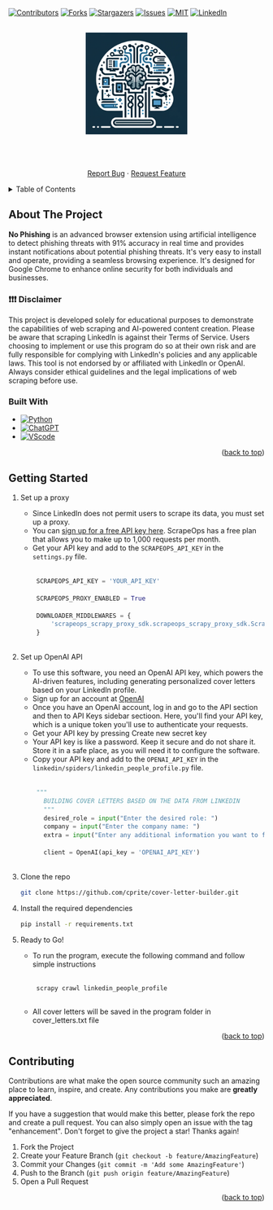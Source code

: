 <!-- Improved compatibility of back to top link: See: https://github.com/othneildrew/Best-README-Template/pull/73 -->
<a name="readme-top"></a>

[![Contributors][contributors-shield]][contributors-url]
[![Forks][forks-shield]][forks-url]
[![Stargazers][stars-shield]][stars-url]
[![Issues][issues-shield]][issues-url]
[![MIT][license-shield]][license-url]
[![LinkedIn][linkedin-shield]][linkedin-url]

<!-- PROJECT LOGO -->
<br />
<div align="center">
  <a href="https://github.com/othneildrew/Best-README-Template">
    <img src="images/logo.png" alt="Logo" width="200" height="200">
  </a>

  <p align="center">
    <br />
    <br />
    <br />
    <a href="https://github.com/cprite/cover-letter-builder/issues">Report Bug</a>
    ·
    <a href="https://github.com/cprite/over-letter-builder/issues">Request Feature</a>
  </p>
</div>


<!-- TABLE OF CONTENTS -->
<details>
  <summary>Table of Contents</summary>
  <ol>
    <li>
      <a href="#about-the-project">About The Project</a>
      <ul>
        <li><a href="#disclaimer">❗ Disclaimer ❗</a></li>
        <li><a href="#built-with">Built With</a></li>
      </ul>
    </li>
    <li>
      <a href="#getting-started">Getting Started</a>
    </li>
    <li><a href="#contributing">Contributing</a></li>
  </ol>
</details>

<!-- ABOUT THE PROJECT -->
## About The Project

**No Phishing** is an advanced browser extension using artificial intelligence to detect phishing threats with 91% accuracy in real time and provides instant notifications about potential phishing threats. It's very easy to install and operate, providing a seamless browsing experience. It's designed for Google Chrome to enhance online security for both individuals and businesses.

### ❗❗❗ Disclaimer
This project is developed solely for educational purposes to demonstrate the capabilities of web scraping and AI-powered content creation. Please be aware that scraping LinkedIn is against their Terms of Service. Users choosing to implement or use this program do so at their own risk and are fully responsible for complying with LinkedIn's policies and any applicable laws. This tool is not endorsed by or affiliated with LinkedIn or OpenAI. Always consider ethical guidelines and the legal implications of web scraping before use.

### Built With

* [![Python](https://img.shields.io/badge/Python-FFD43B?style=for-the-badge&logo=python&logoColor=blue)](https://www.python.org)
* [![ChatGPT](	https://img.shields.io/badge/ChatGPT-74aa9c?style=for-the-badge&logo=openai&logoColor=white)](https://openai.com/product)
* [![VScode](https://img.shields.io/badge/VSCode-0078D4?style=for-the-badge&logo=visual%20studio%20code&logoColor=white)](https://code.visualstudio.com/)

<p align="right">(<a href="#readme-top">back to top</a>)</p>


<!-- GETTING STARTED -->
## Getting Started

1. Set up a proxy
   - Since LinkedIn does not permit users to scrape its data, you must set up a proxy.
   - You can [sign up for a free API key here](https://scrapeops.io/app/register/main). ScrapeOps has a free plan that allows you to make up to 1,000 requests per month.
   - Get your API key and add to the `SCRAPEOPS_API_KEY` in the ``settings.py`` file.
     ```python

      SCRAPEOPS_API_KEY = 'YOUR_API_KEY'
      
      SCRAPEOPS_PROXY_ENABLED = True
      
      DOWNLOADER_MIDDLEWARES = {
          'scrapeops_scrapy_proxy_sdk.scrapeops_scrapy_proxy_sdk.ScrapeOpsScrapyProxySdk': 725,
      }
      
      ```
     
3. Set up OpenAI API
   - To use this software, you need an OpenAI API key, which powers the AI-driven features, including generating personalized cover letters based on your LinkedIn profile.
   - Sign up for an account at [OpenAI](https://openai.com/)
   - Once you have an OpenAI account, log in and go to the API section and then to API Keys sidebar sectioon. Here, you'll find your API key, which is a unique token you'll use to authenticate your requests. 
   - Get your API key by pressing Create new secret key
   - Your API key is like a password. Keep it secure and do not share it. Store it in a safe place, as you will need it to configure the software.
   - Copy your API key and add to the `OPENAI_API_KEY` in the ``linkedin/spiders/linkedin_people_profile.py`` file.
     ```python

      """
        BUILDING COVER LETTERS BASED ON THE DATA FROM LINKEDIN
        """
        desired_role = input("Enter the desired role: ")
        company = input("Enter the company name: ")
        extra = input("Enter any additional information you want to focus on in your cover-letter (optional): ")

        client = OpenAI(api_key = 'OPENAI_API_KEY')
      
      ```
   
4. Clone the repo
   ```sh
   git clone https://github.com/cprite/cover-letter-builder.git
   ```
   
5. Install the required dependencies
   ```sh
   pip install -r requirements.txt
   ```
   
6. Ready to Go!
   - To run the program, execute the following command and follow simple instructions
     ```

      scrapy crawl linkedin_people_profile
      
      ```
   - All cover letters will be saved in the program folder in cover_letters.txt file

<p align="right">(<a href="#readme-top">back to top</a>)</p>

<!-- CONTRIBUTING -->
## Contributing

Contributions are what make the open source community such an amazing place to learn, inspire, and create. Any contributions you make are **greatly appreciated**.

If you have a suggestion that would make this better, please fork the repo and create a pull request. You can also simply open an issue with the tag "enhancement".
Don't forget to give the project a star! Thanks again!

1. Fork the Project
2. Create your Feature Branch (`git checkout -b feature/AmazingFeature`)
3. Commit your Changes (`git commit -m 'Add some AmazingFeature'`)
4. Push to the Branch (`git push origin feature/AmazingFeature`)
5. Open a Pull Request

<p align="right">(<a href="#readme-top">back to top</a>)</p>


<!-- MARKDOWN LINKS & IMAGES -->
<!-- https://www.markdownguide.org/basic-syntax/#reference-style-links -->
[contributors-shield]: https://img.shields.io/github/contributors/cprite/cover-letter-builder.svg?style=for-the-badge
[contributors-url]: https://github.com/cprite/cover-letter-builder/graphs/contributors
[forks-shield]: https://img.shields.io/github/forks/cprite/cover-letter-builder.svg?style=for-the-badge
[forks-url]: https://github.com/cprite/cover-letter-builder/network/members
[stars-shield]: https://img.shields.io/github/stars/cprite/cover-letter-builder.svg?style=for-the-badge
[stars-url]: https://github.com/cprite/cover-letter-builder/stargazers
[issues-shield]: https://img.shields.io/github/issues/cprite/cover-letter-builder.svg?style=for-the-badge
[issues-url]: https://github.com/cprite/cover-letter-builder/issues
[license-shield]: https://img.shields.io/github/license/cprite/cover-letter-builder.svg?style=for-the-badge
[license-url]: https://github.com/cprite/cover-letter-builder/blob/master/LICENSE.md
[linkedin-shield]: https://img.shields.io/badge/-LinkedIn-black.svg?style=for-the-badge&logo=linkedin&colorB=555
[linkedin-url]: https://linkedin.com/in/niknmirosh
